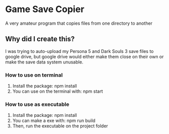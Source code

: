 # Game Save Copier

A very amateur program that copies files from one directory to another

## Why did I create this?

I was trying to auto-upload my Persona 5 and Dark Souls 3 save files to google drive, but google drive would either make them close on their own or make the save data system unusable.

### How to use on terminal

1. Install the package: npm install
2. You can use on the terminal with: npm start

### How to use as executable
1. Install the package: npm install
2. You can make a exe with: npm run build
3. Then, run the executable on the project folder